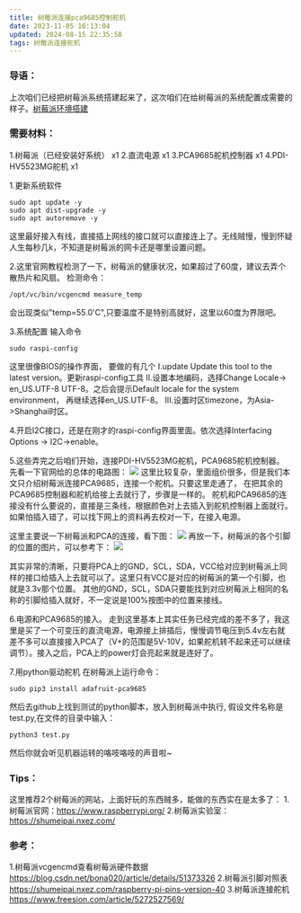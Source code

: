 ```yaml
---
title: 树莓派连接pca9685控制舵机
date: 2023-11-05 16:13:04
updated: 2024-08-15 22:35:58
tags: 树莓派连接舵机
---
```

### 导语：
上次咱们已经把树莓派系统搭建起来了，这次咱们在给树莓派的系统配置成需要的样子。[树莓派环境搭建](https://blog.csdn.net/sc9018181134/article/details/108189744)

### 需要材料：
1.树莓派（已经安装好系统） x1
2.直流电源 x1
3.PCA9685舵机控制器 x1
4.PDI-HV5523MG舵机 x1

1.更新系统软件

```
sudo apt update -y
sudo apt dist-upgrade -y
sudo apt autoremove -y
```
这里最好接入有线，直接插上网线的接口就可以直接连上了。无线贼慢，慢到怀疑人生每秒几k，不知道是树莓派的网卡还是哪里设置问题。

2.这里官网教程检测了一下，树莓派的健康状况，如果超过了60度，建议去弄个散热片和风扇。
检测命令：
```
/opt/vc/bin/vcgencmd measure_temp
```
会出现类似"temp=55.0'C",只要温度不是特别高就好，这里以60度为界限吧。

3.系统配置
输入命令
```
sudo raspi-config
```
这里很像BIOS的操作界面，
要做的有几个
I.update  Update this tool to the latest version。更新raspi-config工具
II.设置本地编码，选择Change Locale-> en_US.UTF-8 UTF-8。之后会提示Default locale for the system environment，
再继续选择en_US.UTF-8。
III.设置时区timezone，为Asia->Shanghai时区。

4.开启I2C接口，还是在刚才的raspi-config界面里面。依次选择Interfacing Options -> I2C->enable。

5.这些弄完之后咱们开始，连接PDI-HV5523MG舵机，PCA9685舵机控制器。
先看一下官网给的总体的电路图：
![](https://img-service.csdnimg.cn/img_convert/de14483efb9a77672f2b97bd5bedc264.png)
这里比较复杂，里面组价很多，但是我们本文只介绍树莓派连接PCA9685，连接一个舵机。只要这里走通了，
在把其余的PCA9685控制器和舵机给接上去就行了，步骤是一样的。
舵机和PCA9685的连接没有什么要说的，直接是三条线，根据颜色对上去插入到舵机控制器上面就行。如果怕插入错了，可以找下网上的资料再去校对一下，在接入电源。

这里主要说一下树莓派和PCA的连接，看下图：
![](https://img-service.csdnimg.cn/img_convert/b06356681bf5d2c8dbecd5b27891bd0f.png)
再放一下，树莓派的各个引脚的位置的图片，可以参考下：
![](https://img-service.csdnimg.cn/img_convert/13a2300c9c352056930a43a522dfc066.png)

其实非常的清晰，只要将PCA上的GND，SCL，SDA，VCC给对应到树莓派上同样的接口给插入上去就可以了。这里只有VCC是对应的树莓派的第一个引脚，也就是3.3v那个位置。
其他的GND，SCL，SDA只要能找到对应树莓派上相同的名称的引脚给插入就好，不一定说是100%按图中的位置来接线。

6.电源和PCA9685的接入。
走到这里基本上其实任务已经完成的差不多了，我这里是买了一个可变压的直流电源，电源接上排插后，慢慢调节电压到5.4v左右就差不多可以直接接入PCA了（V+的范围是5V-10V，如果舵机转不起来还可以继续调节）。接入之后，PCA上的power灯会亮起来就是连好了。


7.用python驱动舵机
在树莓派上运行命令：
```
sudo pip3 install adafruit-pca9685
```
然后去github上找到测试的python脚本，放入到树莓派中执行, 假设文件名称是test.py,在文件的目录中输入：
```
python3 test.py
```
然后你就会听见机器运转的咯吱咯吱的声音啦~


### Tips：
这里推荐2个树莓派的网站，上面好玩的东西贼多，能做的东西实在是太多了：
1.树莓派官网：https://www.raspberrypi.org/
2.树莓派实验室：https://shumeipai.nxez.com/

### 参考：
1.树莓派vcgencmd查看树莓派硬件数据  https://blog.csdn.net/bona020/article/details/51373326
2.树莓派引脚对照表 https://shumeipai.nxez.com/raspberry-pi-pins-version-40
3.树莓派连接舵机 https://www.freesion.com/article/5272527569/
